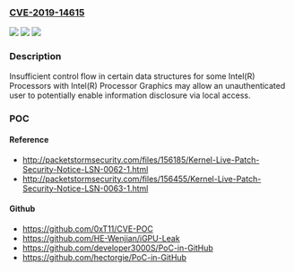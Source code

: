 ### [CVE-2019-14615](https://cve.mitre.org/cgi-bin/cvename.cgi?name=CVE-2019-14615)
![](https://img.shields.io/static/v1?label=Product&message=Intel(R)%20Processors&color=blue)
![](https://img.shields.io/static/v1?label=Version&message=n%2Fa&color=blue)
![](https://img.shields.io/static/v1?label=Vulnerability&message=information%20disclosure&color=brighgreen)

### Description

Insufficient control flow in certain data structures for some Intel(R) Processors with Intel(R) Processor Graphics may allow an unauthenticated user to potentially enable information disclosure via local access.

### POC

#### Reference
- http://packetstormsecurity.com/files/156185/Kernel-Live-Patch-Security-Notice-LSN-0062-1.html
- http://packetstormsecurity.com/files/156455/Kernel-Live-Patch-Security-Notice-LSN-0063-1.html

#### Github
- https://github.com/0xT11/CVE-POC
- https://github.com/HE-Wenjian/iGPU-Leak
- https://github.com/developer3000S/PoC-in-GitHub
- https://github.com/hectorgie/PoC-in-GitHub

